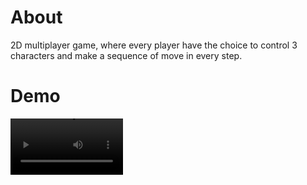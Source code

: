 # About
2D multiplayer game, where every player have the choice to control 3 characters and make a sequence of move in every step.

# Demo     

<video src='https://drive.google.com/file/d/1Vr2GENVQMDPKIPkREhJzImLObGb-Q67E/view?usp=sharing' width=180/>
